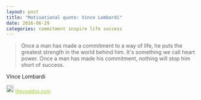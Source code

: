 ```yaml
---
layout: post
title: "Motivational quote: Vince Lombardi"
date: 2016-06-29
categories: commitment inspire life success
---
```

> Once a man has made a commitment to a way of life, he puts the greatest strength in the world behind him. It's something we call heart power. Once a man has made his commitment, nothing will stop him short of success.

Vince Lombardi

<span style="z-index:50;font-size:0.9em;"><img src="https://theysaidso.com/branding/theysaidso.png" height="20" width="20" alt="theysaidso.com"/><a href="https://theysaidso.com" title="Powered by quotes from theysaidso.com" style="color: #9fcc25; margin-left: 4px; vertical-align: middle;">theysaidso.com</a></span>
